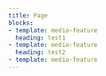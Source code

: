 ```yaml
---
title: Page
blocks:
- template: media-feature
  heading: test1
- template: media-feature
  heading: test2
- template: media-feature
---
```

